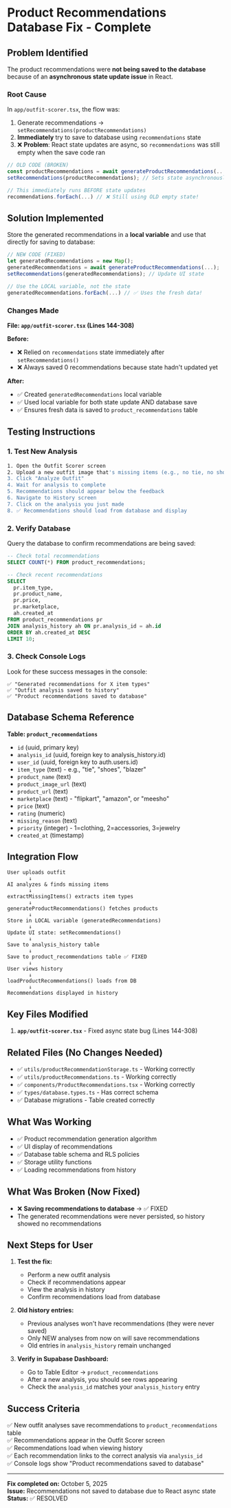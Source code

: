 # Product Recommendations Database Fix - Complete

## Problem Identified

The product recommendations were **not being saved to the database** because of an **asynchronous state update issue** in React.

### Root Cause

In `app/outfit-scorer.tsx`, the flow was:

1. Generate recommendations → `setRecommendations(productRecommendations)`
2. **Immediately** try to save to database using `recommendations` state
3. ❌ **Problem**: React state updates are async, so `recommendations` was still empty when the save code ran

```typescript
// OLD CODE (BROKEN)
const productRecommendations = await generateProductRecommendations(...);
setRecommendations(productRecommendations); // Sets state asynchronously

// This immediately runs BEFORE state updates
recommendations.forEach(...) // ❌ Still using OLD empty state!
```

## Solution Implemented

Store the generated recommendations in a **local variable** and use that directly for saving to database:

```typescript
// NEW CODE (FIXED)
let generatedRecommendations = new Map();
generatedRecommendations = await generateProductRecommendations(...);
setRecommendations(generatedRecommendations); // Update UI state

// Use the LOCAL variable, not the state
generatedRecommendations.forEach(...) // ✅ Uses the fresh data!
```

### Changes Made

**File: `app/outfit-scorer.tsx` (Lines 144-308)**

**Before:**

- ❌ Relied on `recommendations` state immediately after `setRecommendations()`
- ❌ Always saved 0 recommendations because state hadn't updated yet

**After:**

- ✅ Created `generatedRecommendations` local variable
- ✅ Used local variable for both state update AND database save
- ✅ Ensures fresh data is saved to `product_recommendations` table

## Testing Instructions

### 1. Test New Analysis

```bash
1. Open the Outfit Scorer screen
2. Upload a new outfit image that's missing items (e.g., no tie, no shoes)
3. Click "Analyze Outfit"
4. Wait for analysis to complete
5. Recommendations should appear below the feedback
6. Navigate to History screen
7. Click on the analysis you just made
8. ✅ Recommendations should load from database and display
```

### 2. Verify Database

Query the database to confirm recommendations are being saved:

```sql
-- Check total recommendations
SELECT COUNT(*) FROM product_recommendations;

-- Check recent recommendations
SELECT
  pr.item_type,
  pr.product_name,
  pr.price,
  pr.marketplace,
  ah.created_at
FROM product_recommendations pr
JOIN analysis_history ah ON pr.analysis_id = ah.id
ORDER BY ah.created_at DESC
LIMIT 10;
```

### 3. Check Console Logs

Look for these success messages in the console:

```
✅ "Generated recommendations for X item types"
✅ "Outfit analysis saved to history"
✅ "Product recommendations saved to database"
```

## Database Schema Reference

**Table: `product_recommendations`**

- `id` (uuid, primary key)
- `analysis_id` (uuid, foreign key to analysis_history.id)
- `user_id` (uuid, foreign key to auth.users.id)
- `item_type` (text) - e.g., "tie", "shoes", "blazer"
- `product_name` (text)
- `product_image_url` (text)
- `product_url` (text)
- `marketplace` (text) - "flipkart", "amazon", or "meesho"
- `price` (text)
- `rating` (numeric)
- `missing_reason` (text)
- `priority` (integer) - 1=clothing, 2=accessories, 3=jewelry
- `created_at` (timestamp)

## Integration Flow

```
User uploads outfit
       ↓
AI analyzes & finds missing items
       ↓
extractMissingItems() extracts item types
       ↓
generateProductRecommendations() fetches products
       ↓
Store in LOCAL variable (generatedRecommendations)
       ↓
Update UI state: setRecommendations()
       ↓
Save to analysis_history table
       ↓
Save to product_recommendations table ✅ FIXED
       ↓
User views history
       ↓
loadProductRecommendations() loads from DB
       ↓
Recommendations displayed in history
```

## Key Files Modified

1. **`app/outfit-scorer.tsx`** - Fixed async state bug (Lines 144-308)

## Related Files (No Changes Needed)

- ✅ `utils/productRecommendationStorage.ts` - Working correctly
- ✅ `utils/productRecommendations.ts` - Working correctly
- ✅ `components/ProductRecommendations.tsx` - Working correctly
- ✅ `types/database.types.ts` - Has correct schema
- ✅ Database migrations - Table created correctly

## What Was Working

- ✅ Product recommendation generation algorithm
- ✅ UI display of recommendations
- ✅ Database table schema and RLS policies
- ✅ Storage utility functions
- ✅ Loading recommendations from history

## What Was Broken (Now Fixed)

- ❌ **Saving recommendations to database** → ✅ FIXED
- The generated recommendations were never persisted, so history showed no recommendations

## Next Steps for User

1. **Test the fix:**

   - Perform a new outfit analysis
   - Check if recommendations appear
   - View the analysis in history
   - Confirm recommendations load from database

2. **Old history entries:**

   - Previous analyses won't have recommendations (they were never saved)
   - Only NEW analyses from now on will save recommendations
   - Old entries in `analysis_history` remain unchanged

3. **Verify in Supabase Dashboard:**
   - Go to Table Editor → `product_recommendations`
   - After a new analysis, you should see rows appearing
   - Check the `analysis_id` matches your `analysis_history` entry

## Success Criteria

✅ New outfit analyses save recommendations to `product_recommendations` table  
✅ Recommendations appear in the Outfit Scorer screen  
✅ Recommendations load when viewing history  
✅ Each recommendation links to the correct analysis via `analysis_id`  
✅ Console logs show "Product recommendations saved to database"

---

**Fix completed on:** October 5, 2025  
**Issue:** Recommendations not saved to database due to React async state  
**Status:** ✅ RESOLVED
